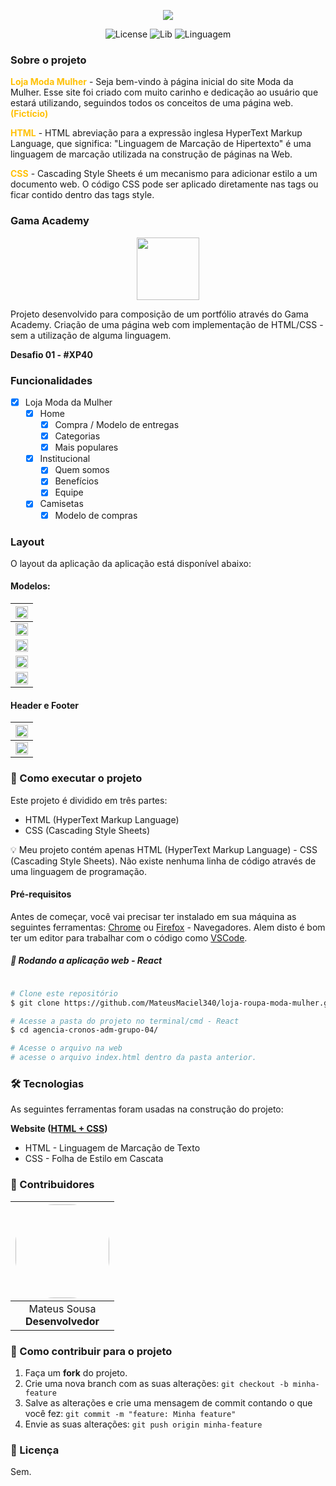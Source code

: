 <p align="center">
   <img src="https://camo.githubusercontent.com/8d5a4adeddcc9608b21c7c11943732d33b5bd789e4f123d3bf927cc41150058c/68747470733a2f2f692e696d6775722e636f6d2f76447830354f502e706e67">
</p>

<p align="center">
   <img alt="License" src="https://img.shields.io/badge/license-sem-green">
    <img alt="Lib" src="https://img.shields.io/badge/text-html-orange">
    <img alt="Linguagem" src="https://img.shields.io/badge/text-style-blue">
</p>

### Sobre o projeto

<b style="color:#FFC107;">Loja Moda Mulher</b> - Seja bem-vindo à página inicial do site Moda da Mulher. Esse site foi criado com muito carinho e dedicação ao usuário que estará utilizando, seguindos todos os conceitos de uma página web. <b style="color:#FFC107;">(Fictício)</b>

<b style="color:#FFC107;">HTML</b> - HTML abreviação para a expressão inglesa HyperText Markup Language, que significa: "Linguagem de Marcação de Hipertexto" é uma linguagem de marcação utilizada na construção de páginas na Web.

<b style="color:#FFC107;">CSS</b> - Cascading Style Sheets é um mecanismo para adicionar estilo a um documento web. O código CSS pode ser aplicado diretamente nas tags ou ficar contido dentro das tags style. 

### Gama Academy

<p align="center">
   <img src="https://cdn-images-1.medium.com/max/1200/1*EGF3tCyOPIiYy3zfyg8HpA.png" width="100">
</p>

Projeto desenvolvido para composição de um portfólio através do Gama Academy. Criação de uma página web com implementação de HTML/CSS - sem a utilização de alguma linguagem.

**Desafio 01 - #XP40**

### Funcionalidades

- [x] Loja Moda da Mulher
    - [x] Home
        - [x] Compra / Modelo de entregas
        - [x] Categorias 
        - [x] Mais populares
    - [x] Institucional
        - [x] Quem somos
        - [x] Benefícios
        - [x] Equipe  
    - [x] Camisetas 
        - [x] Modelo de compras 

### Layout

O layout da aplicação da aplicação está disponível abaixo:

#### Modelos:

<div>
    <table>
      <thead>
        <tr>
           <th>
                <img src="https://i.imgur.com/Wd6zWFv.png" width="100%">
           </th>
        </tr>
      </thead>
      <tbody>
        <tr>
          <td>
                <img src="https://i.imgur.com/atWPmMo.png" width="100%">
          </td>
        </tr>
        <tr>
            <td>
                <img src="https://i.imgur.com/7fZQi0e.png" width="100%">
            </td>
        </tr>
        <tr>
            <td>
                <img src="https://i.imgur.com/kdSQY64.png" width="100%">
            </td>
        </tr>
        <tr>
            <td>
                <img src="https://i.imgur.com/f9OCnG8.png" width="100%">
            </td>
        </tr>
      </tbody>
    </table>
</div>

#### Header e Footer

<div>
    <table>
        <thead>
            <tr>
                <th>
                    <img src="https://i.imgur.com/58dbDeC.png" width="100%">
                </th>
            </tr>
        </thead>
        <tbody>
            <tr>
                <td>
                    <img src="https://i.imgur.com/DZfAmeG.png" width="100%">
                </td>
            </tr>
        </tbody>
    </table>
</div>



### 🚀 Como executar o projeto

Este projeto é dividido em três partes:

<ul>
   <li>HTML (HyperText Markup Language)</li>
   <li>CSS (Cascading Style Sheets)</li>
</ul>

💡 Meu projeto contém apenas HTML (HyperText Markup Language) - CSS (Cascading Style Sheets). Não existe nenhuma linha de código através de uma linguagem de programação.

#### Pré-requisitos

Antes de começar, você vai precisar ter instalado em sua máquina as seguintes ferramentas: [Chrome](https://www.google.com/intl/pt-BR/chrome/) ou [Firefox](https://www.mozilla.org/pt-BR/firefox/new/) - Navegadores. Alem disto é bom ter um editor para trabalhar com o código como [VSCode](https://code.visualstudio.com/).

##### 🧭 Rodando a aplicação web - React

```bash

# Clone este repositório
$ git clone https://github.com/MateusMaciel340/loja-roupa-moda-mulher.git

# Acesse a pasta do projeto no terminal/cmd - React
$ cd agencia-cronos-adm-grupo-04/

# Acesse o arquivo na web
# acesse o arquivo index.html dentro da pasta anterior.

```

### 🛠 Tecnologias

As seguintes ferramentas foram usadas na construção do projeto:

<b>Website ([HTML + CSS](https://www.w3.org/))</b>

<ul>
   <li>HTML - Linguagem de Marcação de Texto</li>
   <li>CSS - Folha de Estilo em Cascata</li>
</ul>


### 👨‍ Contribuidores

<div>
    <table>
      <thead>
        <tr>
           <th>
              <img src="https://avatars.githubusercontent.com/u/55550732?v=4" width="150" style="border-radius:62px">
           </th>
        </tr>
      </thead>
      <tbody  align="center">
           <td>
             Mateus Sousa </br>
             <b>
                Desenvolvedor
             </b>
           </td>
      </tbody>
    </table>
</div>

### 💪 Como contribuir para o projeto

1. Faça um **fork** do projeto.
2. Crie uma nova branch com as suas alterações: `git checkout -b minha-feature`
3. Salve as alterações e crie uma mensagem de commit contando o que você fez: `git commit -m "feature: Minha feature"`
4. Envie as suas alterações: `git push origin minha-feature`

### 📝 Licença

Sem.
